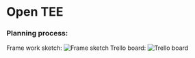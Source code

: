 # Open TEE

### Planning process:
Frame work sketch:
![Frame sketch]('public/img/frame.jpg)
Trello board:
![Trello  board]('public/img/screen.png')
